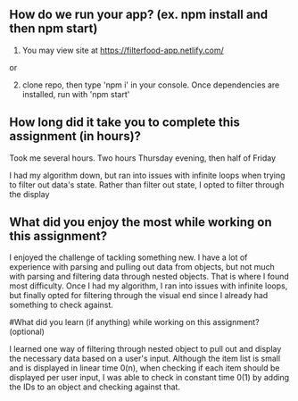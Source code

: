 ## How do we run your app? (ex. npm install and then npm start)

1) You may view site at https://filterfood-app.netlify.com/

or

2) clone repo, then type 'npm i' in your console. Once dependencies are installed, run with 'npm start'




## How long did it take you to complete this assignment (in hours)?

Took me several hours. Two hours Thursday evening, then half of Friday

I had my algorithm down, but ran into issues with infinite loops when trying to filter out data's state.
Rather than filter out state, I opted to filter through the display


## What did you enjoy the most while working on this assignment?

I enjoyed the challenge of tackling something new.
I have a lot of experience with parsing and pulling out data from objects, but not much
with parsing and filtering data through nested objects.  That is where I found most difficulty.
Once I had my algorithm, I ran into issues with infinite loops, but finally opted for filtering through 
the visual end since I already had something to check against. 



#What did you learn (if anything) while working on this assignment? (optional)

I learned one way of filtering through nested object to pull out and display the necessary data 
based on a user's input.  Although the item list is small and is displayed in linear time 0(n), 
when checking if each item should be displayed per user input, I was able to check in constant time 0(1) by adding the IDs to an object and checking against that.
